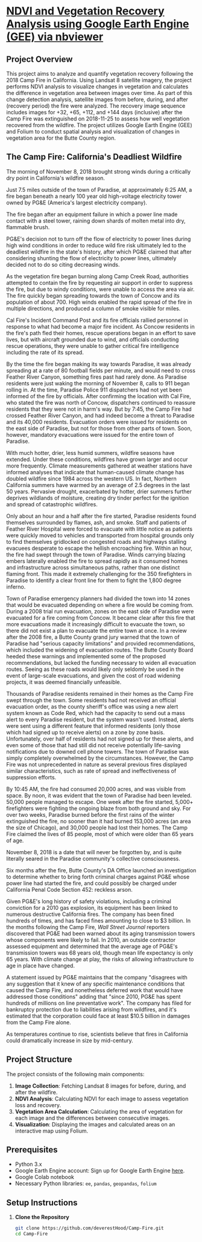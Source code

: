 # [NDVI and Vegetation Recovery Analysis using Google Earth Engine (GEE) via nbviewer](https://nbviewer.org/github/deverestHood/Camp-Fire/blob/main/Camp_Fire_NDVI.ipynb)

## Project Overview

This project aims to analyze and quantify vegetation recovery following the 2018 Camp Fire in California. Using Landsat 8 satellite imagery, the project performs NDVI analysis to visualize changes in vegetation and calculates the difference in vegetation area between images over time. As part of this change detection analysis, satellite images from before, during, and after (recovery period) the fire were analyzed. The recovery image sequence includes images for +32, +65, +112, and +144 days (inclusive) after the Camp Fire was extinguished on 2018-11-25 to assess how well vegetation recovered from the wildfire. The project utilizes Google Earth Engine (GEE) and Folium to conduct spatial analysis and visualization of changes in vegetation area for the Butte County region.

## The Camp Fire: California's Deadliest Wildfire
The morning of November 8, 2018 brought strong winds during a critically dry point in California's wildfire season.

Just 7.5 miles outside of the town of Paradise, at approximately 6:25 AM, a fire began beneath a nearly 100 year old high-voltage electricity tower owned by PG&E (America's largest electricity company).

The fire began after an equipment failure in which a power line made contact with a steel tower, raining down shards of molten metal into dry, flammable brush.

PG&E's decision not to turn off the flow of electricity to power lines during high wind conditions in order to reduce wild fire risk ultimately led to the deadliest wildfire in the state's history, after which PG&E claimed that after considering shunting the flow of electricity to power lines, ultimately decided not to do so citing decreasing winds.

As the vegetation fire began burning along Camp Creek Road, authorities attempted to contain the fire by requesting air support in order to suppress the fire, but due to windy conditions, were unable to access the area via air. The fire quickly began spreading towards the town of Concow and its population of about 700. High winds enabled the rapid spread of the fire in multiple directions, and produced a column of smoke visible for miles.

Cal Fire's Incident Command Post and its fire officials rallied personnel in response to what had become a major fire incident. As Concow residents in the fire's path fled their homes, rescue operations began in an effort to save lives, but with aircraft grounded due to wind, and officials conducting rescue operations, they were unable to gather critical fire intelligence including the rate of its spread.

By the time the fire began making its way towards Paradise, it was already spreading at a rate of 80 football fields per minute, and would need to cross Feather River Canyon, something fires past had rarely done. As Paradise residents were just waking the morning of November 8, calls to 911 began rolling in. At the time, Paradise Police 911 dispatchers had not yet been informed of the fire by officials. After confirming the location with Cal Fire, who stated the fire was north of Concow, dispatchers continued to reassure residents that they were not in harm's way. But by 7:45, the Camp Fire had crossed Feather River Canyon, and had indeed become a threat to Paradise and its 40,000 residents. Evacuation orders were issued for residents on the east side of Paradise, but not for those from other parts of town. Soon, however, mandatory evacuations were issued for the entire town of Paradise.

With much hotter, drier, less humid summers, wildfire seasons have extended. Under these conditions, wildfires have grown larger and occur more frequently. Climate measurements gathered at weather stations have informed analyses that indicate that human-caused climate change has doubled wildfire since 1984 across the western US. In fact, Northern California summers have warmed by an average of 2.5 degrees in the last 50 years. Pervasive drought, exacerbated by hotter, drier summers further deprives wildlands of moisture, creating dry tinder perfect for the ignition and spread of catastrophic wildfires.

Only about an hour and a half after the fire started, Paradise residents found themselves surrounded by flames, ash, and smoke. Staff and patients of Feather River Hospital were forced to evacuate with little notice as patients were quickly moved to vehicles and transported from hospital grounds only to find themselves gridlocked on congested roads and highways stalling evacuees desperate to escape the hellish encroaching fire. Within an hour, the fire had swept through the town of Paradise. Winds carrying blazing embers laterally enabled the fire to spread rapidly as it consumed homes and infrastructure across simultaneous paths, rather than one distinct flaming front. This made it extremely challenging for the 350 firefighters in Paradise to identify a clear front line for them to fight the 1,800 degree inferno.

Town of Paradise emergency planners had divided the town into 14 zones that would be evacuated depending on where a fire would be coming from. During a 2008 trial run evacuation, zones on the east side of Paradise were evacuated for a fire coming from Concow. It became clear after this fire that more evacuations made it increasingly difficult to evacuate the town, so there did not exist a plan to evacuate the entire town at once. In a review after the 2008 fire, a Butte County grand jury warned that the town of Paradise had "serious capacity limitations" and provided recommendations, which included the widening of evacuation routes. The Butte County Board heeded these warnings and implemented some of the proposed recommendations, but lacked the funding necessary to widen all evacuation routes. Seeing as these roads would likely only seldomly be used in the event of large-scale evacuations, and given the cost of road widening projects, it was deemed financially unfeasible.

Thousands of Paradise residents remained in their homes as the Camp Fire swept through the town. Some residents had not received an official evacuation order, as the county sheriff's office was using a new alert system known as Code Red, which had the capacity to send out a mass alert to every Paradise resident, but the system wasn't used. Instead, alerts were sent using a different feature that informed residents (only those which had signed up to receive alerts) on a zone by zone basis. Unfortunately, over half of residents had not signed up for these alerts, and even some of those that had still did not receive potentially life-saving notifications due to downed cell phone towers. The town of Paradise was simply completely overwhelmed by the circumstances. However, the Camp Fire was not unprecedented in nature as several previous fires displayed similar characteristics, such as rate of spread and ineffectiveness of suppression efforts.

By 10:45 AM, the fire had consumed 20,000 acres, and was visible from space. By noon, it was evident that the town of Paradise had been leveled. 50,000 people managed to escape. One week after the fire started, 5,000+ firefighters were fighting the ongoing blaze from both ground and sky. For over two weeks, Paradise burned before the first rains of the winter extinguished the fire, no sooner than it had burned 153,000 acres (an area the size of Chicago), and 30,000 people had lost their homes. The Camp Fire claimed the lives of 85 people, most of which were older than 65 years of age.

November 8, 2018 is a date that will never be forgotten by, and is quite literally seared in the Paradise community's collective consciousness.

Six months after the fire, Butte County's DA Office launched an investigation to determine whether to bring forth criminal charges against PG&E whose power line had started the fire, and could possibly be charged under California Penal Code Section 452: reckless arson.

Given PG&E's long history of safety violations, including a criminal conviction for a 2010 gas explosion, its equipment has been linked to numerous destructive California fires. The company has been fined hundreds of times, and has faced fines amounting to close to $3 billion. In the months following the Camp Fire, *Wall Street Journal* reporters discovered that PG&E had been warned about its aging transmission towers whose components were likely to fail. In 2010, an outside contractor assessed equipment and determined that the average age of PG&E's transmission towers was 68 years old, though mean life expectancy is only 65 years. With climate change at play, the risks of allowing infrastructure to age in place have changed.

A statement issued by PG&E maintains that the company "disagrees with any suggestion that it knew of any specific maintenance conditions that caused the Camp Fire, and nonetheless deferred work that would have addressed those conditions" adding that "since 2010, PG&E has spent hundreds of millions on line preventative work". The company has filed for bankruptcy protection due to liabilities arising from wildfires, and it's estimated that the corporation could face at least $10.5 billion in damages from the Camp Fire alone.

As temperatures continue to rise, scientists believe that fires in California could dramatically increase in size by mid-century.

## Project Structure

The project consists of the following main components:

1. **Image Collection**: Fetching Landsat 8 images for before, during, and after the wildfire.
2. **NDVI Analysis**: Calculating NDVI for each image to assess vegetation loss and recovery.
3. **Vegetation Area Calculation**: Calculating the area of vegetation for each image and the differences between consecutive images.
4. **Visualization**: Displaying the images and calculated areas on an interactive map using Folium.

## Prerequisites

- Python 3.x
- Google Earth Engine account: Sign up for Google Earth Engine [here](https://code.earthengine.google.com/register).
- Google Colab notebook
- Necessary Python libraries: `ee`, `pandas`, `geopandas`, `folium`

## Setup Instructions

1. **Clone the Repository**

   ```bash
   git clone https://github.com/deverestHood/Camp-Fire.git
   cd Camp-Fire

